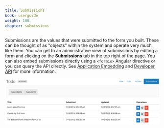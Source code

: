 ```yaml
---
title: Submissions
book: userguide
weight: 100
chapter: submissions
---
```

Submissions are the values that were submitted to the form you built. These can be thought of as "objects" within the system and operate very much like them. You can get to an administrative view of submissions by editing a form and clicking on the **Submissions** tab in the top right of the page. You can also embed submissions directly using a `<formio>` Angular directive or you can query the API directly. See [Application Embedding](/embedding/) and [Developer API](/api) for more information.

![](/assets/img/view-submissions.png)
